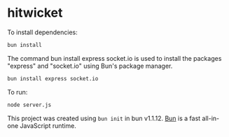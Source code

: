 # hitwicket

To install dependencies:

```bash
bun install
```
The command bun install express socket.io is used to install the packages "express" and "socket.io" using Bun's package manager.
```bash
bun install express socket.io
```

To run:

```bash
node server.js
```

This project was created using `bun init` in bun v1.1.12. [Bun](https://bun.sh) is a fast all-in-one JavaScript runtime.
